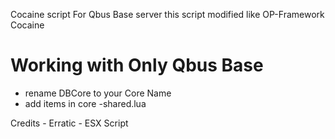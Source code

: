 
Cocaine script For Qbus Base server
this script modified like OP-Framework Cocaine

# Working with Only Qbus Base 
- rename DBCore to your Core Name
- add items in core -shared.lua

 Credits - Erratic -  ESX Script
